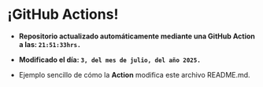 # ¡GitHub Actions!
* **Repositorio actualizado automáticamente mediante una GitHub Action a las: `21:51:33hrs.`**
* **Modificado el día: `3, del mes de julio, del año 2025.`**

* Ejemplo sencillo de cómo la **Action** modifica este archivo README.md.
